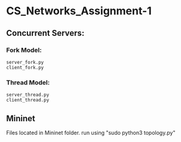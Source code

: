 # CS_Networks_Assignment-1

## Concurrent Servers:
### Fork Model: 
    server_fork.py
    client_fork.py
### Thread Model:
    server_thread.py
    client_thread.py
    
## Mininet
   Files located in Mininet folder.
   run using "sudo python3 topology.py"

